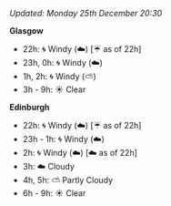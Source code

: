 *Updated: Monday 25th December 20:30*

**Glasgow**

* 22h: :cyclone: Windy (:cloud:) [:umbrella: as of 22h]
* 23h, 0h: :cyclone: Windy (:cloud:)
* 1h, 2h: :cyclone: Windy (:partly_sunny:)
* 3h - 9h: :sunny: Clear

**Edinburgh**

* 22h: :cyclone: Windy (:cloud:) [:umbrella: as of 22h]
* 23h - 1h: :cyclone: Windy (:cloud:)
* 2h: :cyclone: Windy (:cloud:) [:cloud: as of 22h]
* 3h: :cloud: Cloudy
* 4h, 5h: :partly_sunny: Partly Cloudy
* 6h - 9h: :sunny: Clear
